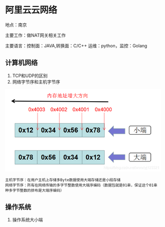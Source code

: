 # 阿里云云网络

地点：南京

主要工作：做NAT网关相关工作

主要语言：控制面：JAVA,转换面：C/C++ 运维：python，监控：Golang

## 计算机网络

1. TCP和UDP的区别
2. 网络字节序和主机字节序

![1711336812495](image/阿里云云网络_电话面/1711336812495.png)

```
主机字节序：在用户主机上存储多Byte数据使用大端存储还是小段存储
网络字节序：所有在网络传输的多字节整数使用大端序编码（数据包就是01串，保证这个01串种多字节整数的排布是大端序编码）
```

## 操作系统

1. 操作系统大小端
